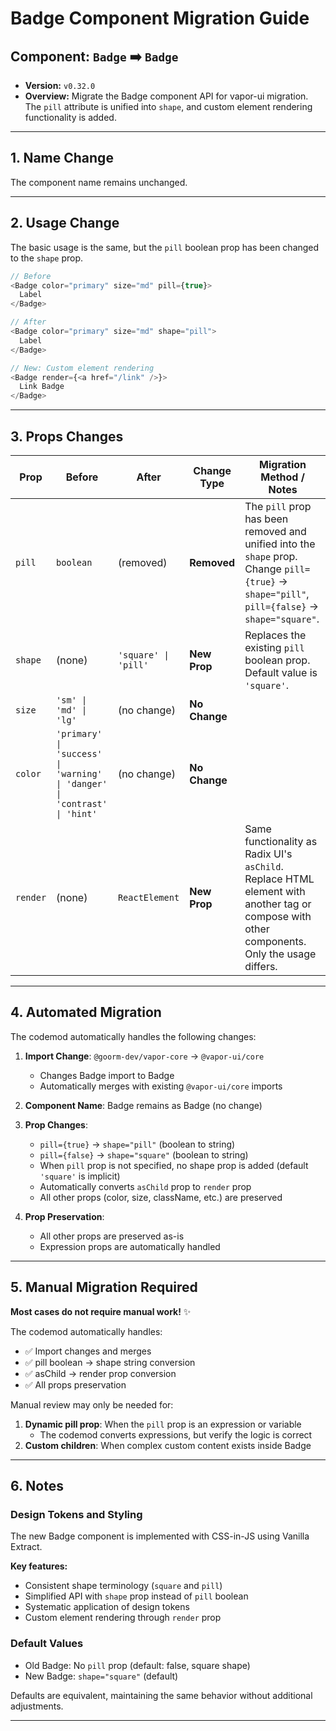 # Badge Component Migration Guide

## Component: `Badge` ➡️ `Badge`

- **Version:** `v0.32.0`
- **Overview:** Migrate the Badge component API for vapor-ui migration. The `pill` attribute is unified into `shape`, and custom element rendering functionality is added.

---

## 1. Name Change

The component name remains unchanged.

---

## 2. Usage Change

The basic usage is the same, but the `pill` boolean prop has been changed to the `shape` prop.

```javascript
// Before
<Badge color="primary" size="md" pill={true}>
  Label
</Badge>

// After
<Badge color="primary" size="md" shape="pill">
  Label
</Badge>

// New: Custom element rendering
<Badge render={<a href="/link" />}>
  Link Badge
</Badge>
```

---

## 3. Props Changes

| **Prop** | **Before**                                                                | **After**            | **Change Type** | **Migration Method / Notes**                                                                                                                  |
| -------- | ------------------------------------------------------------------------- | -------------------- | --------------- | --------------------------------------------------------------------------------------------------------------------------------------------- |
| `pill`   | `boolean`                                                                 | (removed)            | **Removed**     | The `pill` prop has been removed and unified into the `shape` prop. Change `pill={true}` → `shape="pill"`, `pill={false}` → `shape="square"`. |
| `shape`  | (none)                                                                    | `'square' \| 'pill'` | **New Prop**    | Replaces the existing `pill` boolean prop. Default value is `'square'`.                                                                       |
| `size`   | `'sm' \| 'md' \| 'lg'`                                                    | (no change)          | **No Change**   |                                                                                                                                               |
| `color`  | `'primary' \| 'success' \| 'warning' \| 'danger' \| 'contrast' \| 'hint'` | (no change)          | **No Change**   |                                                                                                                                               |
| `render` | (none)                                                                    | `ReactElement`       | **New Prop**    | Same functionality as Radix UI's `asChild`. Replace HTML element with another tag or compose with other components. Only the usage differs.   |

---

## 4. Automated Migration

The codemod automatically handles the following changes:

1. **Import Change**: `@goorm-dev/vapor-core` → `@vapor-ui/core`
    - Changes Badge import to Badge
    - Automatically merges with existing `@vapor-ui/core` imports

2. **Component Name**: Badge remains as Badge (no change)

3. **Prop Changes**:
    - `pill={true}` → `shape="pill"` (boolean to string)
    - `pill={false}` → `shape="square"` (boolean to string)
    - When `pill` prop is not specified, no shape prop is added (default `'square'` is implicit)
    - Automatically converts `asChild` prop to `render` prop
    - All other props (color, size, className, etc.) are preserved

4. **Prop Preservation**:
    - All other props are preserved as-is
    - Expression props are automatically handled

---

## 5. Manual Migration Required

**Most cases do not require manual work!** ✨

The codemod automatically handles:

- ✅ Import changes and merges
- ✅ pill boolean → shape string conversion
- ✅ asChild → render prop conversion
- ✅ All props preservation

Manual review may only be needed for:

1. **Dynamic pill prop**: When the `pill` prop is an expression or variable
    - The codemod converts expressions, but verify the logic is correct
2. **Custom children**: When complex custom content exists inside Badge

---

## 6. Notes

### Design Tokens and Styling

The new Badge component is implemented with CSS-in-JS using Vanilla Extract.

**Key features:**

- Consistent shape terminology (`square` and `pill`)
- Simplified API with `shape` prop instead of `pill` boolean
- Systematic application of design tokens
- Custom element rendering through `render` prop

### Default Values

- Old Badge: No `pill` prop (default: false, square shape)
- New Badge: `shape="square"` (default)

Defaults are equivalent, maintaining the same behavior without additional adjustments.

---
